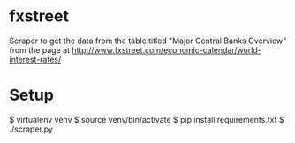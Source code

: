 # fxstreet
Scraper to get the data from the table titled "Major Central Banks Overview"
from the page at http://www.fxstreet.com/economic-calendar/world-interest-rates/

# Setup
  $ virtualenv venv
  $ source venv/bin/activate
  $ pip install requirements.txt
  $ ./scraper.py

